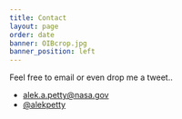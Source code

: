 ```yaml
---
title: Contact
layout: page
order: date
banner: OIBcrop.jpg
banner_position: left
---
```


<div class="row">

<div class="col-md-6">

Feel free to email or even drop me a tweet..

<ul class="fa-ul contact">
    <li><i class="fa-li fa fa-envelope fa-fw"></i>
    <a href="mailto:alek.a.petty@nasa.gov">alek.a.petty@nasa.gov</a>
    </li>
    <li><i class="fa-li fa fa-twitter fa-fw"></i>
    <a href="https://twitter.com/alekpetty">@alekpetty</a>
    </li>
</ul>




